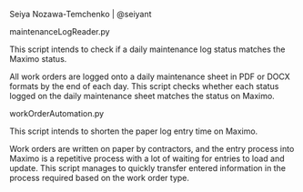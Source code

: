 Seiya Nozawa-Temchenko | @seiyant

maintenanceLogReader.py

This script intends to check if a daily maintenance log status matches the Maximo status.

All work orders are logged onto a daily maintenance sheet in PDF or DOCX formats by the end of each day.
This script checks whether each status logged on the daily maintenance sheet matches the status on Maximo.

workOrderAutomation.py

This script intends to shorten the paper log entry time on Maximo.

Work orders are written on paper by contractors, and the entry process into Maximo is a repetitive process with a lot of waiting for entries to load and update. 
This script manages to quickly transfer entered information in the process required based on the work order type.
